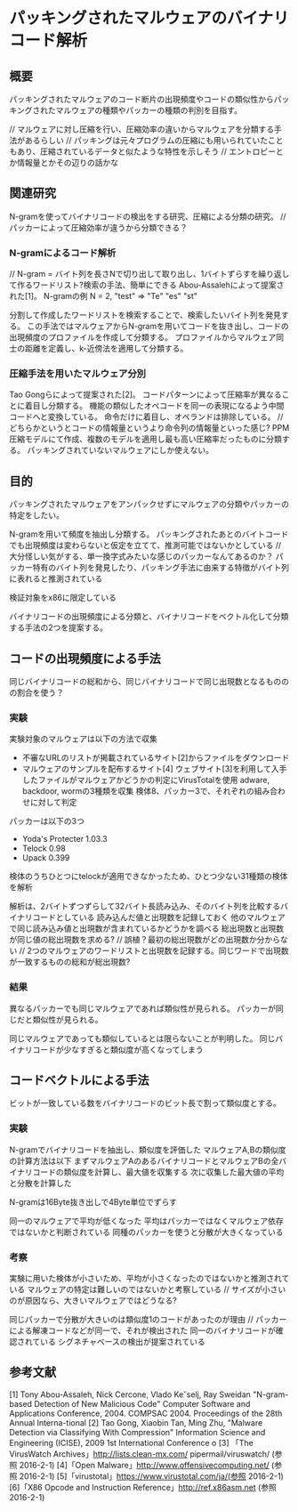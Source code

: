 # パッキングされたマルウェアのバイナリコード解析
## 概要
パッキングされたマルウェアのコード断片の出現頻度やコードの類似性からパッキングされたマルウェアの種類やパッカーの種類の判別を目指す。

// マルウェアに対し圧縮を行い、圧縮効率の違いからマルウェアを分類する手法があるらしい
// パッキングは元々プログラムの圧縮にも用いられていたこともあり、圧縮されているデータと似たような特性を示しそう
// エントロピーとか情報量とかその辺りの話かな

## 関連研究
N-gramを使ってバイナリコードの検出をする研究、圧縮による分類の研究。
// パッカーによって圧縮効率が違うから分類できる？

### N-gramによるコード解析
// N-gram = バイト列を長さNで切り出して取り出し、1バイトずらすを繰り返して作るワードリスト?検索の手法、簡単にできる
Abou-Assalehによって提案された[1]。
N-gramの例
N = 2, "test" => "Te" "es" "st"

分割して作成したワードリストを検索することで、検索したいバイト列を発見する。
この手法ではマルウェアからN-gramを用いてコードを抜き出し、コードの出現頻度のプロファイルを作成して分類する。
プロファイルからマルウェア同士の距離を定義し、k-近傍法を適用して分類する。

### 圧縮手法を用いたマルウェア分別
Tao Gongらによって提案された[2]。
コードパターンによって圧縮率が異なることに着目し分類する。
機能の類似したオペコードを同一の表現になるよう中間コードへと変換している。
命令だけに着目し、オペランドは排除している。
// どちらかというとコードの情報量というより命令列の情報量といった感じ?
PPM圧縮モデルにて作成、複数のモデルを適用し最も高い圧縮率だったものに分類する。
パッキングされていないマルウェアにしか使えない。

## 目的
パッキングされたマルウェアをアンパックせずにマルウェアの分類やパッカーの特定をしたい。

N-gramを用いて頻度を抽出し分類する。
パッキングされたあとのバイトコードでも出現頻度は変わらないと仮定を立てて、推測可能ではないかとしている
// 大分怪しい気がする、単一換字式みたいな感じのパッカーなんてあるのか？
パッカー特有のバイト列を発見したり、パッキング手法に由来する特徴がバイト列に表れると推測されている

検証対象をx86に限定している

バイナリコードの出現頻度による分類と、バイナリコードをベクトル化して分類する手法の2つを提案する。

## コードの出現頻度による手法
同じバイナリコードの総和から、同じバイナリコードで同じ出現数となるもののの割合を使う？

### 実験
実験対象のマルウェアは以下の方法で収集
+ 不審なURLのリストが掲載されているサイト[2]からファイルをダウンロード
+ マルウェアのサンプルを配布するサイト[4]
ウェブサイト[3]を利用して入手したファイルがマルウェアかどうかの判定にVirusTotalを使用
adware, backdoor, wormの3種類を収集
検体8、パッカー3で、それぞれの組み合わせに対して判定

パッカーは以下の3つ
+ Yoda's Protecter 1.03.3
+ Telock 0.98
+ Upack 0.399

検体のうちひとつにtelockが適用できなかったため、ひとつ少ない31種類の検体を解析

解析は、2バイトずつずらして32バイト長読み込み、そのバイト列を比較するバイナリコードとしている
読み込んだ値と出現数を記録しておく
他のマルウェアで同じ読み込み値と出現数が含まれているかどうかを調べる
総出現数と出現数が同じ値の総出現数を求める? // 誤植？最初の総出現数がどの出現数か分からない
// 2つのマルウェアのワードリストと出現数を記録する。同じワードで出現数が一致するものの総和が総出現数?

### 結果
異なるパッカーでも同じマルウェアであれば類似性が見られる。
パッカーが同じだと類似性が見られる。

同じマルウェアであっても類似しているとは限らないことが判明した。
同じバイナリコードが少なすぎると類似度が高くなってしまう

## コードベクトルによる手法
ビットが一致している数をバイナリコードのビット長で割って類似度とする。

### 実験
N-gramでバイナリコードを抽出し、類似度を評価した
マルウェアA,Bの類似度の計算方法は以下
まずマルウェアAのあるバイナリコードとマルウェアBの全バイナリコードの類似度を計算し、最大値を収集する
次に収集した最大値の平均と分散を計算した

N-gramは16Byte抜き出しで4Byte単位でずらす

同一のマルウェアで平均が低くなった
平均はパッカーではなくマルウェア依存ではないかと判断されている
同種のパッカーを使うと分散が大きくなっている

### 考察
実験に用いた検体が小さいため、平均が小さくなったのではないかと推測されている
マルウェアの特定は難しいのではないかと考察している
// サイズが小さいのが原因なら、大きいマルウェアではどうなる?

同じパッカーで分散が大きいのは類似度1のコードがあったのが理由
// パッカーによる解凍コードなどが同一で、それが検出された
同一のバイナリコードが確認されている
シグネチャベースの検出が提案されている

## 参考文献
[1] Tony Abou-Assaleh, Nick Cercone, Vlado Keˇselj, Ray Sweidan "N-gram-based Detection of New Malicious Code" Computer Software and Applications Conference, 2004. COMPSAC 2004. Proceedings of the 28th Annual Interna-tional
[2] Tao Gong, Xiaobin Tan, Ming Zhu, "Malware Detection via Classifying With Compression" Information Science and Engineering (ICISE), 2009 1st International Conference o
[3] 「The VirusWatch Archives」http://lists.clean-mx.com/ pipermail/viruswatch/ (参照 2016-2-1) 
[4]「Open Malware」http://www.offensivecomputing.net/ (参照 2016-2-1) 
[5]「virustotal」https://www.virustotal.com/ja/(参照 2016-2-1) 
[6]「X86 Opcode and Instruction Reference」http://ref.x86asm.net (参照 2016-2-1)

